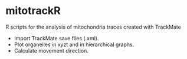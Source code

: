 # mitotrackR
R scripts for the analysis of mitochondria traces created with TrackMate

* Import TrackMate save files (.xml).
* Plot organelles in xyzt and in hierarchical graphs.
* Calculate movement direction.
